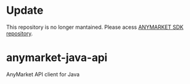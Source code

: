 # Update
This repository is no longer mantained. Please acess [ANYMARKET SDK repository](https://github.com/AnyMarket/anymarket-sdk-java).

# anymarket-java-api
AnyMarket API client for Java
